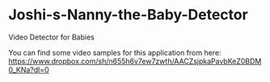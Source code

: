 # Joshi-s-Nanny-the-Baby-Detector
Video Detector for Babies

You can find some video samples for this application from here: https://www.dropbox.com/sh/n655h6v7ew7zwth/AACZsjpkaPavbKeZ0BDM0_KNa?dl=0
